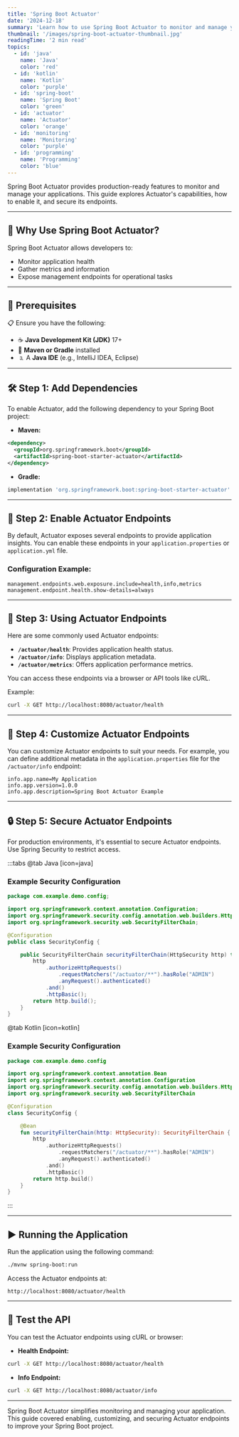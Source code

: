 ```yaml
---
title: 'Spring Boot Actuator'
date: '2024-12-18'
summary: 'Learn how to use Spring Boot Actuator to monitor and manage your applications with ease. Includes endpoints, customization, and security examples.'
thumbnail: '/images/spring-boot-actuator-thumbnail.jpg'
readingTime: '2 min read'
topics:
  - id: 'java'
    name: 'Java'
    color: 'red'
  - id: 'kotlin'
    name: 'Kotlin'
    color: 'purple'
  - id: 'spring-boot'
    name: 'Spring Boot'
    color: 'green'
  - id: 'actuator'
    name: 'Actuator'
    color: 'orange'
  - id: 'monitoring'
    name: 'Monitoring'
    color: 'purple'
  - id: 'programming'
    name: 'Programming'
    color: 'blue'
---
```


Spring Boot Actuator provides production-ready features to monitor and manage your applications. This guide explores Actuator's capabilities, how to enable it, and secure its endpoints.

---

## 🌟 Why Use Spring Boot Actuator?

Spring Boot Actuator allows developers to:

- Monitor application health
- Gather metrics and information
- Expose management endpoints for operational tasks

---

## 🌟 Prerequisites

📋 Ensure you have the following:

- ☕ **Java Development Kit (JDK)** 17+
- 💼 **Maven or Gradle** installed
- 🄄 A **Java IDE** (e.g., IntelliJ IDEA, Eclipse)

---

## 🛠️ Step 1: Add Dependencies

To enable Actuator, add the following dependency to your Spring Boot project:

- **Maven:**

```xml
<dependency>
  <groupId>org.springframework.boot</groupId>
  <artifactId>spring-boot-starter-actuator</artifactId>
</dependency>
```

- **Gradle:**

```groovy
implementation 'org.springframework.boot:spring-boot-starter-actuator'
```

---

## 📜 Step 2: Enable Actuator Endpoints

By default, Actuator exposes several endpoints to provide application insights. You can enable these endpoints in your `application.properties` or `application.yml` file.

### Configuration Example:

```properties
management.endpoints.web.exposure.include=health,info,metrics
management.endpoint.health.show-details=always
```

---

## 📖 Step 3: Using Actuator Endpoints

Here are some commonly used Actuator endpoints:

- **`/actuator/health`**: Provides application health status.
- **`/actuator/info`**: Displays application metadata.
- **`/actuator/metrics`**: Offers application performance metrics.

You can access these endpoints via a browser or API tools like cURL.

Example:

```bash
curl -X GET http://localhost:8080/actuator/health
```

---

## 📘 Step 4: Customize Actuator Endpoints

You can customize Actuator endpoints to suit your needs. For example, you can define additional metadata in the `application.properties` file for the `/actuator/info` endpoint:

```properties
info.app.name=My Application
info.app.version=1.0.0
info.app.description=Spring Boot Actuator Example
```

---

## 🔒 Step 5: Secure Actuator Endpoints

For production environments, it's essential to secure Actuator endpoints. Use Spring Security to restrict access.

:::tabs
@tab Java [icon=java]

### Example Security Configuration

```java
package com.example.demo.config;

import org.springframework.context.annotation.Configuration;
import org.springframework.security.config.annotation.web.builders.HttpSecurity;
import org.springframework.security.web.SecurityFilterChain;

@Configuration
public class SecurityConfig {

    public SecurityFilterChain securityFilterChain(HttpSecurity http) throws Exception {
        http
            .authorizeHttpRequests()
                .requestMatchers("/actuator/**").hasRole("ADMIN")
                .anyRequest().authenticated()
            .and()
            .httpBasic();
        return http.build();
    }
}
```

@tab Kotlin [icon=kotlin]

### Example Security Configuration

```kotlin
package com.example.demo.config

import org.springframework.context.annotation.Bean
import org.springframework.context.annotation.Configuration
import org.springframework.security.config.annotation.web.builders.HttpSecurity
import org.springframework.security.web.SecurityFilterChain

@Configuration
class SecurityConfig {

    @Bean
    fun securityFilterChain(http: HttpSecurity): SecurityFilterChain {
        http
            .authorizeHttpRequests()
                .requestMatchers("/actuator/**").hasRole("ADMIN")
                .anyRequest().authenticated()
            .and()
            .httpBasic()
        return http.build()
    }
}
```

:::

---

## ▶️ Running the Application

Run the application using the following command:

```bash
./mvnw spring-boot:run
```

Access the Actuator endpoints at:

```
http://localhost:8080/actuator/health
```

---

## 🧪 Test the API

You can test the Actuator endpoints using cURL or browser:

- **Health Endpoint:**

```bash
curl -X GET http://localhost:8080/actuator/health
```

- **Info Endpoint:**

```bash
curl -X GET http://localhost:8080/actuator/info
```

---

Spring Boot Actuator simplifies monitoring and managing your application. This guide covered enabling, customizing, and securing Actuator endpoints to improve your Spring Boot project.
